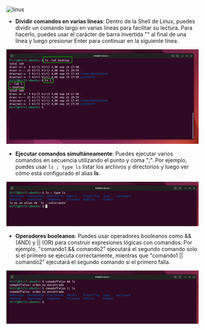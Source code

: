![linus](https://softwarelab.org/wp-content/uploads/Linux.jpg)

* **Dividir comandos en varias líneas**: Dentro de la Shell de Linux, puedes dividir un comando largo en varias líneas para facilitar su lectura. Para hacerlo, puedes usar el carácter de barra invertida "\" al final de una línea y luego presionar Enter para continuar en la siguiente línea.

![dividir lineas](/img/404_divisir-lineas.png)

* **Ejecutar comandos simultáneamente**: Puedes ejecutar varios comandos en secuencia utilizando el punto y coma ";". Por ejemplo, puedes usar `ls ; type ls`  listar los archivos y directorios y luego ver cómo está configurado el alias **ls**.

![concatenar comandos](/img/404_concatenar-comados.png)

* **Operadores booleanos**: Puedes usar operadores booleanos como && (AND) y || (OR) para construir expresiones lógicas con comandos. Por ejemplo, "comando1 && comando2" ejecutará el segundo comando solo si el primero se ejecuta correctamente, mientras que "comando1 || comando2" ejecutará el segundo comando si el primero falla.

![boolean](/img/404_boolean.png)


